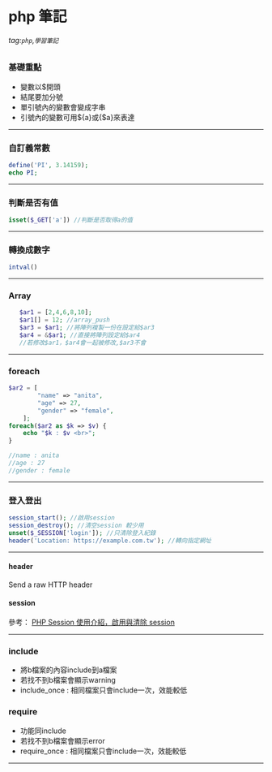 # php 筆記
###### tag:`php`,`學習筆記`

### 基礎重點
- 變數以$開頭
- 結尾要加分號
- 單引號內的變數會變成字串
- 引號內的變數可用${a}或{$a}來表達

---

### 自訂義常數

```php
define('PI', 3.14159);
echo PI;

```

---

### 判斷是否有值

```php
isset($_GET['a']) //判斷是否取得a的值
```

---

### 轉換成數字
```php
intval()
```

---

### Array
```php
   $ar1 = [2,4,6,8,10];
   $ar1[] = 12; //array_push   
   $ar3 = $ar1; //將陣列複製一份在設定給$ar3
   $ar4 = &$ar1; //直接將陣列設定給$ar4
   //若修改$ar1，$ar4會一起被修改,$ar3不會
```

---

### foreach

```php
$ar2 = [
        "name" => "anita",
        "age" => 27,
        "gender" => "female",
    ];
foreach($ar2 as $k => $v) {
    echo "$k : $v <br>";
}

//name : anita 
//age : 27 
//gender : female 
```

---

### 登入登出

```php
session_start(); //啟用session
session_destroy(); //清空session 較少用
unset($_SESSION['login']); //只清除登入紀錄
header('Location: https://example.com.tw'); //轉向指定網址
```

---

#### header
Send a raw HTTP header

#### session
參考：
[PHP Session 使用介紹，啟用與清除 session](http://www.webtech.tw/info.php?tid=33)

---

### include

- 將b檔案的內容include到a檔案
- 若找不到b檔案會顯示warning
- include_once : 相同檔案只會include一次，效能較低

### require

- 功能同include
- 若找不到b檔案會顯示error
- require_once : 相同檔案只會include一次，效能較低

---